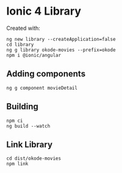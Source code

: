 # Ionic 4 Library

Created with:

```
ng new library --createApplication=false
cd library
ng g library okode-movies --prefix=okode
npm i @ionic/angular
```

## Adding components

```
ng g component movieDetail
```

## Building

```
npm ci
ng build --watch
```

## Link Library

```
cd dist/okode-movies
npm link
```
